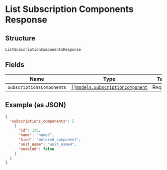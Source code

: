 
# List Subscription Components Response

## Structure

`ListSubscriptionComponentsResponse`

## Fields

| Name | Type | Tags | Description |
|  --- | --- | --- | --- |
| `SubscriptionsComponents` | [`[]models.SubscriptionComponent`](../../doc/models/subscription-component.md) | Required | - |

## Example (as JSON)

```json
{
  "subscriptions_components": [
    {
      "id": 138,
      "name": "name2",
      "kind": "metered_component",
      "unit_name": "unit_name4",
      "enabled": false
    }
  ]
}
```

